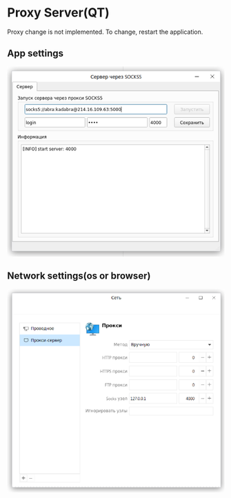 # Proxy Server(QT)

Proxy change is not implemented. To change, restart the application.

## App settings

![app settings](image/app.png)

## Network settings(os or browser) 

![app settings](image/network-parameters.png)

